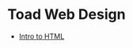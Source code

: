 # Toad Web Design

<ul>
    <li><a href="intro_html/index.html" target="_blank">Intro to HTML</a></li> 
</ul>